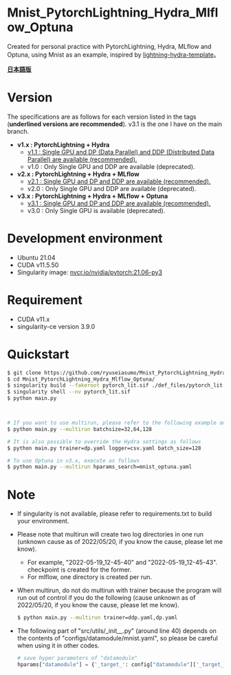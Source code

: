# Mnist_PytorchLightning_Hydra_Mlflow_Optuna
Created for personal practice with PytorchLightning, Hydra, MLflow and Optuna, using Mnist as an example, inspired by [lightning-hydra-template](https://github.com/ashleve/lightning-hydra-template)。

<u>__[日本語版](./README.md)__</u>


# Version
The specifications are as follows for each version listed in the tags (__underlined versions are recommended__). v3.1 is the one I have on the main branch.
* __v1.x : PytorchLightning + Hydra__
    * <u>v1.1 : Single GPU and DP (Data Parallel) and DDP (Distributed Data Parallel) are available (recommended).</u>
    * v1.0 : Only Single GPU and DDP are available (deprecated).
* __v2.x : PytorchLightning + Hydra + MLflow__
    * <u>v2.1 : Single GPU and DP and DDP are available (recommended).</u>
    * v2.0 : Only Single GPU and DDP are available (deprecated).
* __v3.x : PytorchLightning + Hydra + MLflow + Optuna__
    * <u>v3.1 : Single GPU and DP and DDP are available (recommended).</u>
    * v3.0 : Only Single GPU is available (deprecated).

# Development environment
* Ubuntu 21.04
* CUDA v11.5.50
* Singularity image: [nvcr.io/nvidia/pytorch:21.06-py3](https://docs.nvidia.com/deeplearning/frameworks/pytorch-release-notes/rel_21-06.html)

# Requirement
* CUDA v11.x
* singularity-ce version 3.9.0

# Quickstart
<!-- ## singularityイメージの作成 -->
```bash
$ git clone https://github.com/ryuseiasumo/Mnist_PytorchLightning_Hydra_Mlflow_Optuna
$ cd Mnist_PytorchLightning_Hydra_Mlflow_Optuna/
$ singularity build --fakeroot pytorch_lit.sif ./def_files/pytorch_lit.def
$ singularity shell --nv pytorch_lit.sif
$ python main.py



# If you want to use multirun, please refer to the following example and execute it instead of the above.
$ python main.py --multirun batchsize=32,64,128

# It is also possible to override the Hydra settings as follows
$ python main.py trainer=dp.yaml logger=csv.yaml batch_size=128

# To use Optuna in v3.x, execute as follows
$ python main.py --multirun hparams_search=mnist_optuna.yaml
```


# Note
* If singularity is not available, please refer to requirements.txt to build your environment.


* Please note that multirun will create two log directories in one run (unknown cause as of 2022/05/20, if you know the cause, please let me know).
    * For example, "2022-05-19_12-45-40" and "2022-05-19_12-45-43". checkpoint is created for the former.
    * For mlflow, one directory is created per run.
<!-- DDPで実行する場合、multirunするとエラーになるので気をつけてください(2022/05/17時点では原因不明、知っている方いれば教えて下さい)。 -->


* When multirun, do not do multirun with trainer because the program will run out of control if you do the following (cause unknown as of 2022/05/20, if you know the cause, please let me know).
    ```bash
    $ python main.py --multirun trainer=ddp.yaml,dp.yaml
    ```


* The following part of "src/utils/\_init\_\_.py" (around line 40) depends on the contents of "configs/datamodule/mnist.yaml", so please be careful when using it in other codes.
    ```python
    # save hyper parameters of "datamodule"
    hparams["datamodule"] = {'_target_': config["datamodule"]['_target_'], 'data_dir': config["datamodule"]['data_dir'], 'batch_size': config["datamodule"]['batch_size'], 'train_val_test_split': config["datamodule"]['train_val_test_split'], 'pin_memory': config["datamodule"]['pin_memory']}
    ```